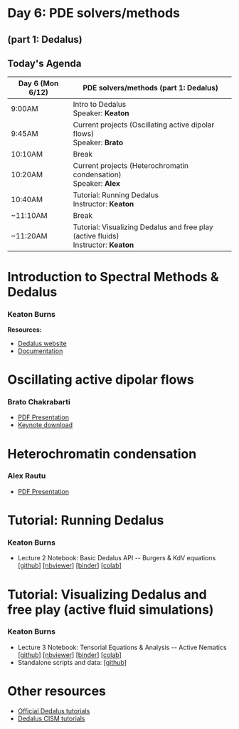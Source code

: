 # Day 6: PDE solvers/methods
## (part 1: Dedalus)


## Today's Agenda

| **Day 6 (Mon 6/12)** | **PDE solvers/methods (part 1: Dedalus)**|
| --- | --- |
| 9:00AM | Intro to Dedalus <br />  Speaker: **Keaton** |
| 9:45AM | Current projects (Oscillating active dipolar flows) <br /> Speaker: **Brato** |
| 10:10AM | Break |
| 10:20AM | Current projects (Heterochromatin condensation) <br /> Speaker: **Alex**|
| 10:40AM | Tutorial: Running Dedalus<br /> Instructor: **Keaton**|
| ~11:10AM | Break|
| ~11:20AM | Tutorial: Visualizing Dedalus and free play (active fluids) <br /> Instructor: **Keaton**|



# Introduction to Spectral Methods & Dedalus
### Keaton Burns
**Resources:**
- [Dedalus website](https://dedalus-project.org/)
- [Documentation](https://dedalus-project.readthedocs.io/en/latest/)



# Oscillating active dipolar flows
### Brato Chakrabarti
* [PDF Presentation](presentations/BPM_summer_oscillating_fluid.pdf)
* [Keynote download](https://users.flatironinstitute.org/~alamson/BPMSummerSchool_2023/BPM_summer_oscillating_fluid.key)



# Heterochromatin condensation
### Alex Rautu
* [PDF Presentation](https://users.flatironinstitute.org/~alamson/BPMSummerSchool_2023/bpm-chromatin-rautu.pdf)



# Tutorial: Running Dedalus
### Keaton Burns
- Lecture 2 Notebook: Basic Dedalus API -- Burgers & KdV equations <br />
[[github]](https://github.com/lamsoa729/BPMSummerSchool/blob/main/Day6-Dedalus/lecture_2_intro_to_dedalus.ipynb)
[[nbviewer]](https://nbviewer.org/github/lamsoa729/BPMSummerSchool/blob/main/Day6-Dedalus/lecture_2_intro_to_dedalus.ipynb)
[[binder]](https://binder.flatironinstitute.org/v2/user/kburns/dedalus_v3?filepath=Day6-Dedalus%2Flecture_2_intro_to_dedalus.ipynb)
[[colab]](https://colab.research.google.com/github/lamsoa729/BPMSummerSchool/blob/main/Day6-Dedalus/lecture_2_intro_to_dedalus.ipynb)



# Tutorial: Visualizing Dedalus and free play (active fluid simulations)
### Keaton Burns
- Lecture 3 Notebook: Tensorial Equations & Analysis -- Active Nematics <br />
[[github]](https://github.com/lamsoa729/BPMSummerSchool/blob/main/Day6-Dedalus/lecture_3_active_nematics.ipynb)
[[nbviewer]](https://nbviewer.org/github/lamsoa729/BPMSummerSchool/blob/main/Day6-Dedalus/lecture_3_active_nematics.ipynb)
[[binder]](https://binder.flatironinstitute.org/v2/user/kburns/dedalus_v3?filepath=Day6-Dedalus%2Flecture_3_active_nematics.ipynb)
[[colab]](https://colab.research.google.com/github/lamsoa729/BPMSummerSchool/blob/main/Day6-Dedalus/lecture_3_active_nematics.ipynb)
- Standalone scripts and data:
[[github]](https://github.com/lamsoa729/BPMSummerSchool/tree/main/Day6-Dedalus/lecture_3_data)



# Other resources
- [Official Dedalus tutorials](https://dedalus-project.readthedocs.io/en/latest/pages/tutorials.html)
- [Dedalus CISM tutorials](https://kburns.github.io/cism_dedalus_2023/)

